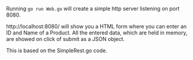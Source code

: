 Running `go run Web.go` will create a simple http server listening on port 8080.

http://localhost:8080/ will show you a HTML form where you can enter an ID and Name of a Product. All the entered data, which are held in memory, are showed on click of submit as a JSON object.

This is based on the SimpleRest.go code. 
